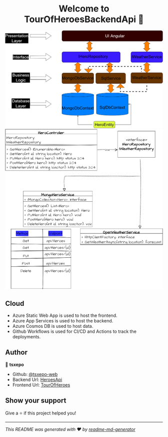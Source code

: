 <h1 align="center">Welcome to TourOfHeroesBackendApi 👋</h1>
<p>
</p>

![TourOfHeroes-Architecture](https://github.com/tsxepo-web/TourOfHeroesBackendApi/blob/master/TourOfHeroesArch.drawio.png)
![Design](https://github.com/tsxepo-web/TourOfHeroesBackendApi/blob/master/ApiDesign.drawio.png)

## Cloud

- Azure Static Web App is used to host the frontend.
- Azure App Services is used to host the backend.
- Azure Cosmos DB is used to host data.
- Github Workflows is used for CI/CD and Actions to track the deployments.

## Author

👤 **tsxepo**

- Github: [@tsxepo-web](https://github.com/tsxepo-web)
- Backend Url: [HeroesApi](https://tourofheroesbackendtjabane.azurewebsites.net/api/heroes)
- Frontend Url: [TourOfHeroes](https://salmon-tree-09b222d00.2.azurestaticapps.net)

## Show your support

Give a ⭐️ if this project helped you!

---

_This README was generated with ❤️ by [readme-md-generator](https://github.com/kefranabg/readme-md-generator)_
